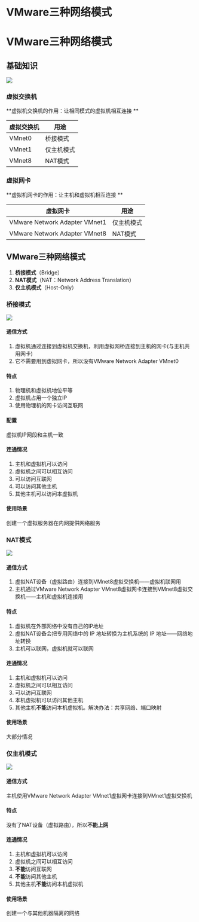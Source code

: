 # VMware三种网络模式

# VMware三种网络模式

## 基础知识

![](https://pic.imgdb.cn/item/64a383731ddac507cc508fd1.jpg)

### 虚拟交换机

**虚拟机交换机的作用：让相同模式的虚拟机相互连接  **

| 虚拟交换机 | 用途       |
| ---------- | ---------- |
| VMnet0     | 桥接模式   |
| VMnet1     | 仅主机模式 |
| VMnet8     | NAT模式    |

### 虚拟网卡

**虚拟机网卡的作用：让主机和虚拟机相互连接  **

| 虚拟网卡                      | 用途       |
| ----------------------------- | ---------- |
| VMware Network Adapter VMnet1 | 仅主机模式 |
| VMware Network Adapter VMnet8 | NAT模式    |

## VMware三种网络模式

1. **桥接模式**（Bridge）
2. **NAT模式**（NAT：Network Address Translation）
3. **仅主机模式**（Host-Only）

### 桥接模式  

![](https://pic.imgdb.cn/item/64a385851ddac507cc54ec65.jpg)

#### 通信方式

1. 虚拟机通过连接到虚拟机交换机，利用虚拟网桥连接到主机的网卡(与主机共用网卡)
2. 它不需要用到虚拟网卡，所以没有VMware Network Adapter VMnet0

#### 特点

1. 物理机和虚拟机地位平等
2. 虚拟机占用一个独立IP
3. 使用物理机的网卡访问互联网

#### 配置

虚拟机IP网段和主机一致

#### 连通情况

1. 主机和虚拟机可以访问
2. 虚拟机之间可以相互访问
3. 可以访问互联网
4. 可以访问其他主机
5. 其他主机可以访问本虚拟机

#### 使用场景

创建一个虚拟服务器在内网提供网络服务

### NAT模式  

![](https://pic.imgdb.cn/item/64a386b31ddac507cc577ef3.jpg)

#### 通信方式

1. 虚拟NAT设备（虚拟路由）连接到VMnet8虚拟交换机——虚拟机联网用
2. 主机通过VMware Network Adapter VMnet8虚拟网卡连接到VMnet8虚拟交换机——主机和虚拟机连接用

#### 特点

1. 虚拟机在外部网络中没有自己的IP地址
2. 虚拟NAT设备会把专用网络中的 IP 地址转换为主机系统的 IP 地址——网络地址转换
3. 主机可以联网，虚拟机就可以联网

#### 连通情况

1. 主机和虚拟机可以访问
2. 虚拟机之间可以相互访问
3. 可以访问互联网
4. 本机虚拟机可以访问其他主机
5. 其他主机**不能**访问本机虚拟机。解决办法：共享网络、端口映射

#### 使用场景

大部分情况



### 仅主机模式

![](https://pic.imgdb.cn/item/64a38b9d1ddac507cc61be01.jpg)

#### 通信方式

主机使用VMware Network Adapter VMnet1虚拟网卡连接到VMnet1虚拟交换机

#### 特点

没有了NAT设备（虚拟路由），所以**不能上网**

#### 连通情况

1. 主机和虚拟机可以访问
2. 虚拟机之间可以相互访问
3. **不能**访问互联网
4. **不能**访问其他主机
5. 其他主机**不能**访问本机虚拟机

#### 使用场景

创建一个与其他机器隔离的网络

